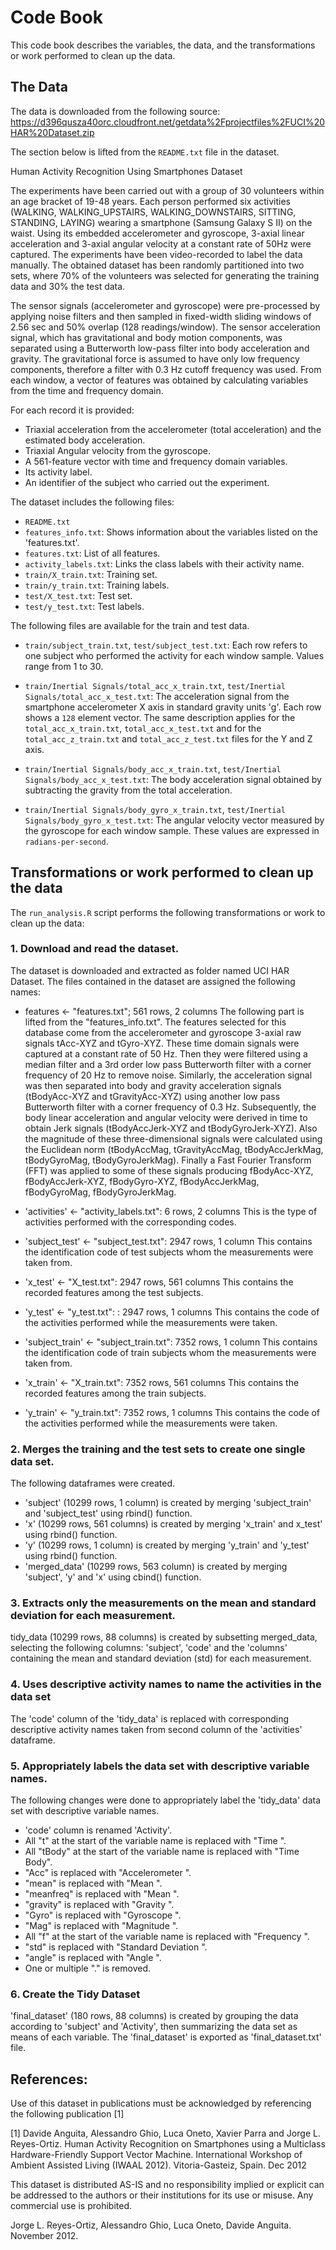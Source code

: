 # Code Book

This code book describes the variables, the data, and the transformations or work performed to clean up the data.

## The Data 
The data is downloaded from the following source:  
https://d396qusza40orc.cloudfront.net/getdata%2Fprojectfiles%2FUCI%20HAR%20Dataset.zip

The section below is lifted from the `README.txt` file in the dataset.

Human Activity Recognition Using Smartphones Dataset

The experiments have been carried out with a group of 30 volunteers within an age bracket of 19-48 years. Each person performed six activities (WALKING, WALKING_UPSTAIRS, WALKING_DOWNSTAIRS, SITTING, STANDING, LAYING) wearing a smartphone (Samsung Galaxy S II) on the waist. Using its embedded accelerometer and gyroscope, 3-axial linear acceleration and 3-axial angular velocity at a constant rate of 50Hz were captured.  The experiments have been video-recorded to label the data manually. The obtained dataset has been randomly partitioned into two sets, where 70% of the volunteers was selected for generating the training data and 30% the test data. 

The sensor signals (accelerometer and gyroscope) were pre-processed by applying noise filters and then sampled in fixed-width sliding windows of 2.56 sec and 50% overlap (128 readings/window). The sensor acceleration signal, which has gravitational and body motion components, was separated using a Butterworth low-pass filter into body acceleration and gravity. The gravitational force is assumed to have only low frequency components, 
therefore a filter with 0.3 Hz cutoff frequency was used. From each window, a vector of features was obtained by calculating variables from the time and frequency domain. 

For each record it is provided:

- Triaxial acceleration from the accelerometer (total acceleration) and the estimated body acceleration.
- Triaxial Angular velocity from the gyroscope. 
- A 561-feature vector with time and frequency domain variables. 
- Its activity label. 
- An identifier of the subject who carried out the experiment.

The dataset includes the following files:

- `README.txt`
- `features_info.txt`: Shows information about the variables listed on the 'features.txt'.
- `features.txt`: List of all features.
- `activity_labels.txt`: Links the class labels with their activity name.
- `train/X_train.txt`: Training set.
- `train/y_train.txt`: Training labels.
- `test/X_test.txt`: Test set.
- `test/y_test.txt`: Test labels.

The following files are available for the train and test data. 

- `train/subject_train.txt`, `test/subject_test.txt`: Each row refers to one subject who performed the activity for each window sample. Values range from 1 to 30.      

- `train/Inertial Signals/total_acc_x_train.txt`, `test/Inertial Signals/total_acc_x_test.txt`: The acceleration signal from the smartphone accelerometer X axis in standard gravity units 'g'. Each row shows a `128` element vector. The same description applies for the `total_acc_x_train.txt`, `total_acc_x_test.txt` and for the
`total_acc_z_train.txt` and `total_acc_z_test.txt` files for the Y and Z axis.

- `train/Inertial Signals/body_acc_x_train.txt`, `test/Inertial Signals/body_acc_x_test.txt`: The body acceleration signal obtained by subtracting the gravity from the total acceleration.

- `train/Inertial Signals/body_gyro_x_train.txt`, `test/Inertial Signals/body_gyro_x_test.txt`: The angular velocity vector measured by the gyroscope for each window sample.   These values are expressed in `radians-per-second`. 

## Transformations or work performed to clean up the data

The `run_analysis.R` script performs the following transformations or work to clean up the data:

### 1. Download and read the dataset.
The dataset is downloaded and extracted as folder named UCI HAR Dataset.  The files contained in the dataset are assigned the following names:
- features <- "features.txt"; 561 rows, 2 columns
The following part is lifted from the "features_info.txt".  The features selected for this database come from the accelerometer and gyroscope 3-axial raw signals tAcc-XYZ and tGyro-XYZ. These time domain signals were captured at a constant rate of 50 Hz. Then they were filtered using a median filter and a 3rd order low pass Butterworth filter with a corner frequency of 20 Hz to remove noise. Similarly, the acceleration signal was then separated into body and gravity acceleration signals (tBodyAcc-XYZ and tGravityAcc-XYZ) using another low pass Butterworth filter with a corner frequency of 0.3 Hz.  Subsequently, the body linear acceleration and angular velocity were derived in time to obtain Jerk signals (tBodyAccJerk-XYZ and tBodyGyroJerk-XYZ). Also the magnitude of these three-dimensional signals were calculated using the Euclidean norm (tBodyAccMag, tGravityAccMag, tBodyAccJerkMag, tBodyGyroMag, tBodyGyroJerkMag). Finally a Fast Fourier Transform (FFT) was applied to some of these signals producing fBodyAcc-XYZ, fBodyAccJerk-XYZ, fBodyGyro-XYZ, fBodyAccJerkMag, fBodyGyroMag, fBodyGyroJerkMag. 

- 'activities' <- "activity_labels.txt":  6 rows, 2 columns
This is the type of activities performed with the corresponding codes.  

- 'subject_test' <- "subject_test.txt":  2947 rows, 1 column
This contains the identification code of test subjects whom the measurements were taken from.

- 'x_test' <- "X_test.txt": 2947 rows, 561 columns
This contains the recorded features among the test subjects.

- 'y_test' <- "y_test.txt":  : 2947 rows, 1 columns
This contains the code of the activities performed while the measurements were taken.

- 'subject_train' <- "subject_train.txt":  7352 rows, 1 column
This contains the identification code of train subjects whom the measurements were taken from.

- 'x_train' <- "X_train.txt":  7352 rows, 561 columns
This contains the recorded features among the train subjects.

- 'y_train' <- "y_train.txt":  7352 rows, 1 columns
This contains the code of the activities performed while the measurements were taken.
     
### 2. Merges the training and the test sets to create one single data set.
The following dataframes were created.
- 'subject' (10299 rows, 1 column) is created by merging 'subject_train' and 'subject_test' using rbind() function.
- 'x' (10299 rows, 561 columns) is created by merging 'x_train' and x_test' using rbind() function.
- 'y' (10299 rows, 1 column) is created by merging 'y_train' and 'y_test' using rbind() function.
- 'merged_data' (10299 rows, 563 column) is created by merging 'subject', 'y' and 'x' using cbind() function.

### 3. Extracts only the measurements on the mean and standard deviation for each measurement. 
tidy_data (10299 rows, 88 columns) is created by subsetting merged_data, selecting the following columns: 'subject', 'code' and the 'columns' containing the mean and standard deviation (std) for each measurement.

### 4. Uses descriptive activity names to name the activities in the data set
The 'code' column of the 'tidy_data' is replaced with corresponding descriptive activity names taken from second column of the 'activities' dataframe.

### 5. Appropriately labels the data set with descriptive variable names. 
The following changes were done to appropriately label the 'tidy_data' data set with descriptive variable names.
- 'code' column is renamed 'Activity'.
- All "t" at the start of the variable name is replaced with "Time ".
- All "tBody" at the start of the variable name is replaced with "Time Body".
- "Acc" is replaced with "Accelerometer ".
- "mean" is replaced with "Mean ".
- "meanfreq" is replaced with "Mean ".
- "gravity" is replaced with "Gravity ".
- "Gyro" is replaced with "Gyroscope ".
- "Mag" is replaced with "Magnitude ".
- All "f" at the start of the variable name is replaced with "Frequency ".
- "std" is replaced with "Standard Deviation ".
- "angle" is replaced with "Angle ".
- One or multiple "." is removed.

### 6.  Create the Tidy Dataset

'final_dataset' (180 rows, 88 columns) is created by grouping the data according to 'subject' and 'Activity', then summarizing the data set as means of each variable.  The 'final_dataset' is exported as 'final_dataset.txt' file.  

## References:
Use of this dataset in publications must be acknowledged by referencing the following publication [1] 

[1] Davide Anguita, Alessandro Ghio, Luca Oneto, Xavier Parra and Jorge L. Reyes-Ortiz. Human Activity Recognition on Smartphones using a Multiclass Hardware-Friendly Support Vector Machine. International Workshop of Ambient Assisted Living (IWAAL 2012). Vitoria-Gasteiz, Spain. Dec 2012

This dataset is distributed AS-IS and no responsibility implied or explicit can be addressed to the authors or their institutions for its use or misuse. Any commercial use is prohibited.

Jorge L. Reyes-Ortiz, Alessandro Ghio, Luca Oneto, Davide Anguita. November 2012.
